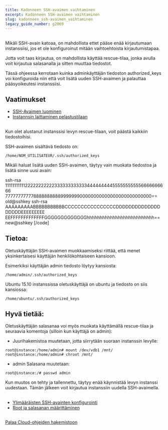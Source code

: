 ```yaml
---
title: Kadonneen SSH-avaimen vaihtaminen
excerpt: Kadonneen SSH-avaimen vaihtaminen
slug: kadonneen_ssh-avaimen_vaihtaminen
legacy_guide_number: g2069
---
```



## 
Mikäli SSH-avain katoaa, on mahdollista ettet pääse enää kirjautumaan instanssiisi, jos et ole konfiguroinut mitään vaihtoehtoista kirjautumistapaa.

Jotta voit taas kirjautua, on mahdollista käyttää rescue-tilaa, jonka avulla voit kirjautua salasanalla ja sitten muuttaa tiedostot.

Tässä ohjeessa kerrotaan kuinka adminkäyttäjän tiedoston authorized_keys voi konfiguroida niin että voit lisätä uuden SSH-avaimen ja palauttaa pääsyoikeutesi instanssiisi.


## Vaatimukset

- [SSH-Avaimen luominen]({legacy}1769)
- [Instannsin laittaminen pelastustilaan]({legacy}2029)




## 
Kun olet alustanut instanssisi levyn rescue-tilaan, voit päästä kaikkiin tiedostoihisi.

SSH-avaimen sisältävä tiedosto on:


```
/home/NOM_UTILISATEUR/.ssh/authorized_keys
```


Mikäli haluat lisätä uuden SSH-avaimen, täytyy vain muokata tiedostoa ja lisätä sinne uusi avain:

ssh-rsa 1111111111122222222222333333333333444444444555555555556666666666
777777777778888888888999999900000000000000000000000000== old@sshkey
ssh-rsa AAAAAAAAABBBBBBBBBBBCCCCCCCCCCCCCCCCDDDDDDDDDDDDDDDDDDDEEEEEEEEE
EEFFFFFFFFFFFFFGGGGGGGGGGGGGhhhhhhhhhhhhhhhhhhhhhhhhhh== new@sshkey
[/code]

## Tietoa:
Oletuskäyttäjän SSH-avaimen muokkaamiseksi riittää, että menet yksinkertaisesi käyttäjän henkilökohtaiseen kansioon.

Esimerkiksi käyttäjän admin tiedosto löytyy kansiosta:


```
/home/admin/.ssh/authorized_keys
```


Ubuntu 15.10 instanssissa oletuskäyttäjä on ubuntu ja tiedosto on siis kansiossa:



```
/home/ubuntu/.ssh/authorized_keys
```



## Hyvä tietää:
Oletuskäyttäjän salasanaa voi myös muokata käyttämällä rescue-tilaa ja seuraavia komentoja (silloin kun käyttäjä on admin):


- Juurihakemistoa muutetaan, jotta siirrytään suoraan instanssin levylle:


```
root@instance:/home/admin# mount /dev/vdb1 /mnt/
root@instance:/home/admin# chroot /mnt/
```



- admin Salasana muutetaan: 
```
root@instance:/# passwd admin
```




Kun muutos on tehty ja tallennettu, täytyy enää käynnistää levyn instanssi uudestaan. Tämän jälkeen voit kirjautua instanssiin uudella SSH-avaimella.


## 

- [Ylimääräisten SSH-avainten konfigurointi]({legacy}1924)
- [Root ja salasanan määrittäminen]({legacy}1786)




## 
[Palaa Cloud-ohjeiden hakemistoon]({legacy}1785)

